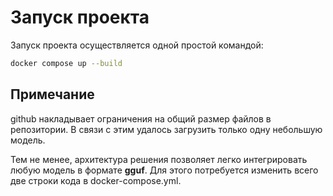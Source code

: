 # Запуск проекта

Запуск проекта осуществляется одной простой командой:

```bash
docker compose up --build
```

## Примечание

github накладывает ограничения на общий размер файлов в репозитории. В связи с этим удалось загрузить только одну небольшую модель. 

Тем не менее, архитектура решения позволяет легко интегрировать любую модель в формате **gguf**. Для этого потребуется изменить всего две строки кода в docker-compose.yml.
